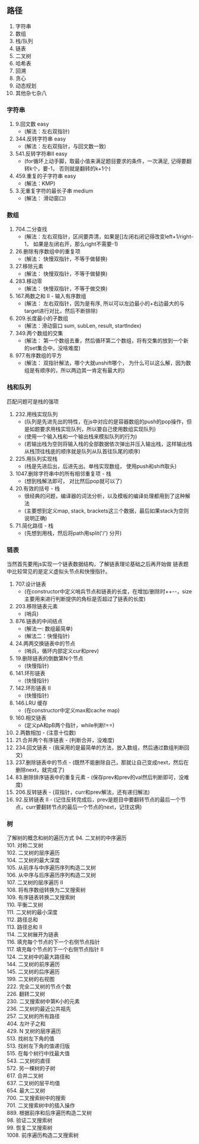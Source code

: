 ## 路径

  1. 字符串
  2. 数组
  3. 栈/队列
  4. 链表
  5. 二叉树
  6. 哈希表
  7. 回溯
  8. 贪心
  9. 动态规划
  10. 其他杂七杂八

### 字符串

  1. 9.回文数 easy
     - (解法：左右双指针)
  2. 344.反转字符串 easy
     - (解法：左右双指针，与回文数一致)
  3. 541.反转字符串II easy
     - (for循环上动手脚，取最小值来满足题目要求的条件，一次满足, 记得要翻转k个，要-1， 否则就是翻转的k+1个)
  4. 459.重复的子字符串 easy
     - (解法：KMP)
  5. 3.无重复字符的最长子串 medium
      - (解法： 滑动窗口)

### 数组

  1. 704.二分查找
     - (解法：左右双指针，区间要弄清，如果是[]左闭右闭记得改变left+1/right-1， 如果是左闭右开，那么right不需要-1)
  2. 26.删除有序数组中的重复项
     - (解法： 快慢双指针，不等于做替换)
  3. 27.移除元素
     - (解法： 快慢双指针，不等于做替换)
  4. 283.移动零
     - (解法： 快慢双指针，不等于做交换)
  5. 167.两数之和 II - 输入有序数组
      - (解法： 左右双指针，因为是有序, 所以可以左边最小的+右边最大的与target进行对比，然后不断排除)
  6. 209.长度最小的子数组
      - (解法：滑动窗口 sum, subLen, result, startIndex)
  7. 349.两个数组的交集
      - (解法： 第一个数组去重，然后循环第二个数组，将有交集的放到一个新的set集合中，没啥难度)
  8. 977.有序数组的平方
      - (解法： 双指针解法，哪个大就unshift哪个， 为什么可以这么解，因为数组是有顺序的，所以两边其一肯定有最大的)

### 栈和队列

   匹配问题可是栈的强项

   1. 232.用栈实现队列
      - (队列是先进先出的特性，在js中对应的是容器数组的push的pop操作，但是如题要求用栈实现队列，所以要自己使用数组实现队列)
      - (使用一个输入栈和一个输出栈来模拟队列的行为)
      - (若输出栈为空则将输入栈的全部数据依次弹出并压入输出栈，这样输出栈从栈顶往栈底的顺序就是队列从队首往队尾的顺序)
   2. 225.用队列实现栈
      - (栈是先进后出，后进先出。单栈实现数组， 使用push和shift取头)
   3. 1047.删除字符串中的所有相邻重复项 - 栈
      - (想到栈解法即可， 对比然后pop就可以了)
   4. 20.有效的括号 - 栈
      - 很经典的问题，编译器的词法分析，以及模板的编译处理都用到了这种解法
      - (主要想到定义map, stack, brackets这三个数据，最后如果stack为空则说明正确)
   5. 71.简化路径 - 栈
      - (先想到用栈，然后将path用split('/') 分开)

### 链表

  当然首先要用js实现一个链表数据结构，了解链表理论基础之后再开始做
  链表题中比较常见的是定义虚拟头节点和快慢指针。

   1. 707.设计链表
      - (在constructor中定义哨兵节点和链表的长度，在增加/删除时++--，size主要用来进行判断提供的角标是否超过了链表的长度)
   2. 203.移除链表元素
      - (哨兵)
   3. 876.链表的中间结点
      - (解法一: 数组最简单)
      - (解法二：快慢指针)
   4. 24.两两交换链表中的节点
      - (哨兵，循环内部定义cur和prev)
   5. 19.删除链表的倒数第N个节点
      - (快慢指针)
   6. 141.环形链表
      - (快慢指针)
   7. 142.环形链表 II
      - (快慢指针)
   8. 146.LRU 缓存
      - (在constructor中定义max和cache map)
   9. 160.相交链表
      - (定义pA和pB两个指针，while判断!==)
   10. 2.两数相加
      - (注意十位数)
   11. 21.合并两个有序链表
      - (判断合并，没难度)
   12. 234.回文链表
      - (我采用的是最简单的方法，放入数组，然后通过数组判断回文)
   13. 237.删除链表中的节点
      - (既然不能删除自己，那就让自己变成next，然后在删除next，就完成了)
   14. 83.删除排序链表中的重复元素
      - (保存prev和prev的val然后判断即可，没难度)
   15. 206.反转链表
      - (双指针，curr和prev解法，还有递归解法)
   16. 92.反转链表 II
      - (记住反转完成后，prev是题目中要翻转节点的最后一个节点，curr要翻转节点的最后一个节点的next，记住这俩)

### 树
  了解树的概念和树的遍历方式
   94. 二叉树的中序遍历<br> 
   101. 对称二叉树<br> 
   102. 二叉树的层序遍历<br> 
   104. 二叉树的最大深度<br> 
   105. 从前序与中序遍历序列构造二叉树<br> 
   106. 从中序与后序遍历序列构造二叉树<br> 
   107. 二叉树的层序遍历 II<br> 
   108. 将有序数组转换为二叉搜索树<br> 
   109. 有序链表转换二叉搜索树<br> 
   110. 平衡二叉树<br> 
   111. 二叉树的最小深度<br> 
   112. 路径总和<br> 
   113. 路径总和 II<br> 
   114. 二叉树展开为链表<br> 
   116. 填充每个节点的下一个右侧节点指针<br> 
   117. 填充每个节点的下一个右侧节点指针 II<br> 
   124. 二叉树中的最大路径和<br> 
   144. 二叉树的前序遍历<br> 
   145. 二叉树的后序遍历<br> 
   199. 二叉树的右视图<br> 
   222. 完全二叉树的节点个数<br> 
   226. 翻转二叉树<br> 
   230. 二叉搜索树中第K小的元素<br> 
   236. 二叉树的最近公共祖先<br> 
   257. 二叉树的所有路径<br> 
   404. 左叶子之和<br> 
   429. N 叉树的层序遍历<br> 
   513. 找树左下角的值<br> 
   513. 找树左下角的值递归版<br> 
   515. 在每个树行中找最大值<br> 
   543. 二叉树的直径<br> 
   572. 另一棵树的子树<br> 
   617. 合并二叉树<br> 
   637. 二叉树的层平均值<br> 
   654. 最大二叉树<br> 
   700. 二叉搜索树中的搜索<br> 
   701. 二叉搜索树中的插入操作<br> 
   889. 根据前序和后序遍历构造二叉树<br> 
   98. 验证二叉搜索树<br> 
   99. 恢复二叉搜索树<br> 
   1008. 前序遍历构造二叉搜索树<br> 

